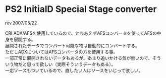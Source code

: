 # PS2 InitialD Special Stage converter
rev.2007/05/22  
  
CRI ADX/AFSを使用しているので、とりあえずAFSコンバータを使ってAFSの中身を展開する。  
展開されたデータでコンバート可能な物は自動的にコンバートする。  
ただしADXについてはAFSコンバータの方を使用する事。  
一部正常に展開されないデータもあるが、あまり追いかける気が無いので、そういう物だと思って欲しい（実際そういうデータもある）。  
一応ソースもついているので、直したい人はソースをいじって欲しい。  
